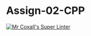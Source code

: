 # Assign-02-CPP
[![Mr Coxall's Super Linter](https://github.com/ICS3U-Programming-TamerZ/Assign-02-CPP/workflows/Mr%20Coxall's%20Super%20Linter/badge.svg)](https://github.com/ICS3U-Programming-TamerZ/Assign-02-CPP/actions/)
